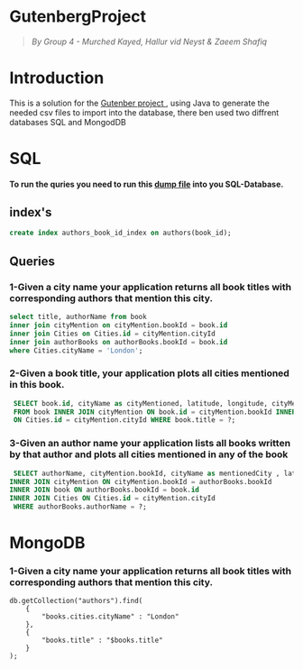 # GutenbergProject

> _By Group 4 - Murched Kayed, Hallur vid Neyst & Zaeem Shafiq_

<h1>Introduction</h1>

<p>This is a solution for the <a href="https://bit.ly/2EyCDsk" rel="https://github.com/datsoftlyngby/soft2019spring-databases/tree/master/Exam"> Gutenber project </a>, using Java to generate the needed csv files to import into the database, there ben used two diffrent databases SQL and MongodDB</p>

<h1>SQL</h1>
<h4>To run the quries you need to run this <a href="https://bit.ly/2EyCDsk" rel="https://github.com/Mokayed/GutenbergProject/blob/master/dump.sql">dump file</a> into you SQL-Database.</h4>

<h2>index's</h2>

```sql
create index authors_book_id_index on authors(book_id);
```
<h2>Queries</h2>

<h3>1-Given a city name your application returns all book titles with corresponding authors that mention this city.</h3>

```sql
select title, authorName from book
inner join cityMention on cityMention.bookId = book.id
inner join Cities on Cities.id = cityMention.cityId
inner join authorBooks on authorBooks.bookId = book.id
where Cities.cityName = 'London';
```
<h3>2-Given a book title, your application plots all cities mentioned in this book.</h3>

```sql
 SELECT book.id, cityName as cityMentioned, latitude, longitude, cityMention.count as cityOccurences, title
 FROM book INNER JOIN cityMention ON book.id = cityMention.bookId INNER JOIN Cities
 ON Cities.id = cityMention.cityId WHERE book.title = ?;
```

<h3>3-Given an author name your application lists all books written by that author and plots all cities mentioned in any of the book</h3>

```sql
 SELECT authorName, cityMention.bookId, cityName as mentionedCity , latitude, longitude, title as bookTitle FROM authorBooks 
INNER JOIN cityMention ON cityMention.bookId = authorBooks.bookId
INNER JOIN book ON authorBooks.bookId = book.id
INNER JOIN Cities ON Cities.id = cityMention.cityId
 WHERE authorBooks.authorName = ?;
```


<h1>MongoDB</h1>

<h3>1-Given a city name your application returns all book titles with corresponding authors that mention this city.</h3>

```mongo
db.getCollection("authors").find(
    { 
        "books.cities.cityName" : "London"
    }, 
    { 
        "books.title" : "$books.title"
    }
);
```
